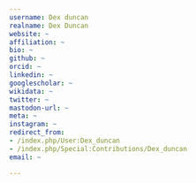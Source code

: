 ```yaml
---
username: Dex duncan
realname: Dex Duncan
website: ~
affiliation: ~
bio: ~
github: ~
orcid: ~
linkedin: ~
googlescholar: ~
wikidata: ~
twitter: ~
mastodon-url: ~
meta: ~
instagram: ~
redirect_from:
- /index.php/User:Dex_duncan
- /index.php/Special:Contributions/Dex_duncan
email: ~

---
```

